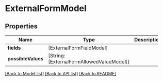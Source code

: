 # ExternalFormModel

## Properties
Name | Type | Description | Notes
------------ | ------------- | ------------- | -------------
**fields** | [ExternalFormFieldModel] |  | 
**possibleValues** | [String: [ExternalFormAllowedValueModel]] |  | 

[[Back to Model list]](../README.md#documentation-for-models) [[Back to API list]](../README.md#documentation-for-api-endpoints) [[Back to README]](../README.md)


